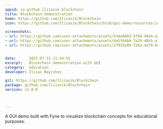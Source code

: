 ```yaml
---
appid: io.github.iliiasik.blockchain
title: Blockchain-demonstration
home: https://github.com/Iliiasik/Blockchain
icon: https://github.com/Iliiasik/Blockchain/blob/gui-demo/resources/icon.png?raw=true

screenshots:
- url: https://github.com/user-attachments/assets/534e8803-5f9d-49d4-a27a-8651d8a02f82
- url: https://github.com/user-attachments/assets/8e5f64b0-7a29-48b5-a100-07816b97e4ba
- url: https://github.com/user-attachments/assets/27933e89-f26a-4a70-bc9e-773e903a9311


date:      2025-07-21 11:34:55
excerpt:   Blockchain demonstration with GUI
category:  education
developer: Iliias Bayishev

git: https://github.com/Iliiasik/Blockchain
package: github.com/Iliiasik/Blockchain
version: v1.0.0



---
```


A GUI demo built with Fyne to visualize blockchain concepts for educational purposes.